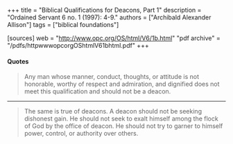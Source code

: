 +++
title = "Biblical Qualifications for Deacons, Part 1"
description = "Ordained Servant 6 no. 1 (1997): 4-9."
authors = ["Archibald Alexander Allison"]
tags = ["biblical foundations"]

[sources]
web = "http://www.opc.org/OS/html/V6/1b.html"
"pdf archive" = "/pdfs/httpwwwopcorgOShtmlV61bhtml.pdf"
+++

#### Quotes

> Any man whose manner, conduct, thoughts, or attitude is not honorable, worthy of respect and admiration, and dignified does not meet this qualification and should not be a deacon.

------

> The same is true of deacons. A deacon should not be seeking
dishonest gain. He should not seek to exalt himself among the flock of God by the office of deacon. He should not try to garner to himself power, control, or authority over others.